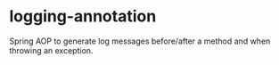 logging-annotation
==================

Spring AOP to generate log messages before/after a method and when throwing an exception.

